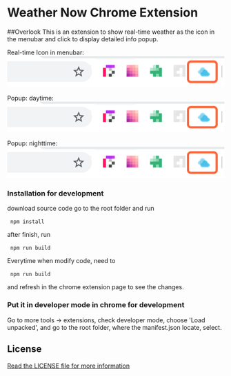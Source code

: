 # Weather Now Chrome Extension

##Overlook
This is an extension to show real-time weather as the icon in the menubar and click to display detailed info popup.

Real-time Icon in menubar: 
![alt text](descImgs/icon.png "Realtime Icon")

Popup: daytime: 
![alt text](descImgs/icon.png "Day Time Popup")

Popup: nighttime: 
![alt text](descImgs/icon.png "Night Time Popup")


### Installation for development
download source code
go to the root folder and run

```
 npm install
```

after finish, run

```
 npm run build
```

Everytime when modify code, need to 
```
 npm run build
```
and refresh in the chrome extension page to see the changes.

### Put it in developer mode in chrome for development

Go to more tools -> extensions, check developer mode, choose 'Load unpacked', and go to the root folder, where the manifest.json locate, select.

## License

[Read the LICENSE file for more information](LICENSE)
